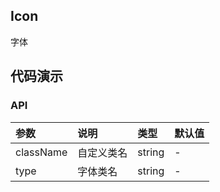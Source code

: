 ## Icon

字体

## 代码演示

### API

|参数|说明|类型|默认值|
|:--|:---|:--|:---|
|className|自定义类名|string|-|
|type|字体类名|string|-|




